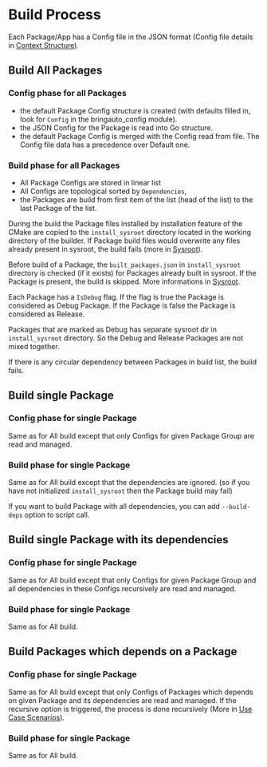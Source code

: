
# Build Process

Each Package/App has a Config file in the JSON format (Config file details in [Context Structure]).

## Build All Packages

### Config phase for all Packages

- the default Package Config structure is created (with defaults filled in, look for `Config`
  in the bringauto_config module).
- the JSON Config for the Package is read into Go structure.
- the default Package Config is merged with the Config read from file. The Config file
  data has a precedence over Default one.

### Build phase for all Packages

- All Package Configs are stored in linear list
- All Configs are topological sorted by `Dependencies`,
- the Packages are build from first item of the list (head of the list) to the last Package of the
  list.

During the build the Package files installed by installation feature of the CMake are copied
to the `install_sysroot` directory located in the working directory of the builder. If Package
build files would overwrite any files already present in sysroot, the build fails (more in
[Sysroot]).

Before build of a Package, the `built_packages.json` in `install_sysroot` directory is checked (if
it exists) for Packages already built in sysroot. If the Package is present, the build is skipped.
More informations in [Sysroot].

Each Package has a `IsDebug` flag. If the flag is true the Package is considered as Debug Package.
If the Package is false the Package is considered as Release.

Packages that are marked as Debug has separate sysroot dir in `install_sysroot` directory.  So the
Debug and Release Packages are not mixed together.

If there is any circular dependency between Packages in build list, the build fails.

## Build single Package

### Config phase for single Package

Same as for All build except that only Configs for given Package Group are read and managed.

### Build phase for single Package

Same as for All build except that the dependencies are ignored. (so if you have not initialized
`install_sysroot` then the Package build may fail)

If you want to build Package with all dependencies, you can add `--build-deps` option to script
call.

## Build single Package with its dependencies

### Config phase for single Package

Same as for All build except that only Configs for given Package Group and all dependencies in
these Configs recursively are read and managed.

### Build phase for single Package

Same as for All build.

## Build Packages which depends on a Package

### Config phase for single Package

Same as for All build except that only Configs of Packages which depends on given Package and its
dependencies are read and managed. If the recursive option is triggered, the process is done
recursively (More in [Use Case Scenarios]).

### Build phase for single Package

Same as for All build.

[Context Structure]: ./ContextStructure.md
[Sysroot]: ./Sysroot.md
[Use Case Scenarios]: ./UseCaseScenarios.md
